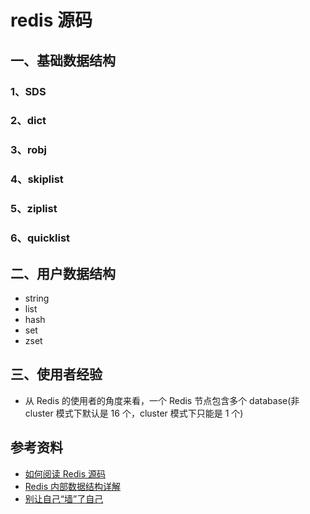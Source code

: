 # redis 源码

## 一、基础数据结构

### 1、SDS

### 2、dict

### 3、robj

### 4、skiplist

### 5、ziplist

### 6、quicklist

## 二、用户数据结构

- string
- list
- hash
- set
- zset

## 三、使用者经验

- 从 Redis 的使用者的角度来看，一个 Redis 节点包含多个 database(非 cluster 模式下默认是 16 个，cluster 模式下只能是 1 个)

## 参考资料

- [如何阅读 Redis 源码](http://blog.huangz.me/diary/2014/how-to-read-redis-source-code.html)
- [Redis 内部数据结构详解](https://mp.weixin.qq.com/s/3TU9qxHJyxHJgVDaYXoluA)
- [别让自己“墙”了自己](https://coolshell.cn/articles/20276.html)
